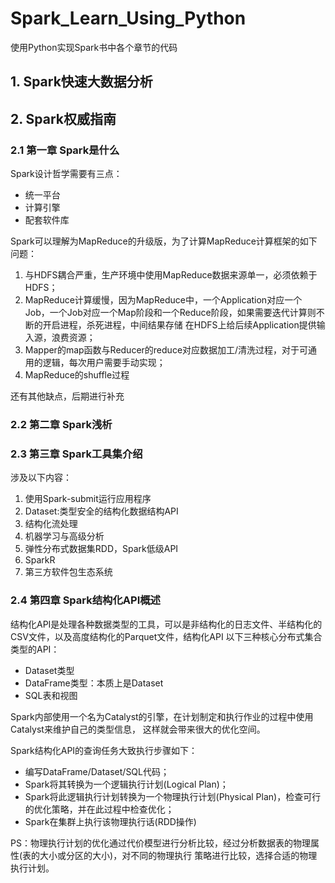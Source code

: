 # Spark_Learn_Using_Python
使用Python实现Spark书中各个章节的代码
## 1. Spark快速大数据分析

## 2. Spark权威指南
### 2.1 第一章 Spark是什么

Spark设计哲学需要有三点：

- 统一平台
- 计算引擎
- 配套软件库 

Spark可以理解为MapReduce的升级版，为了计算MapReduce计算框架的如下问题：

1. 与HDFS耦合严重，生产环境中使用MapReduce数据来源单一，必须依赖于HDFS；
2. MapReduce计算缓慢，因为MapReduce中，一个Application对应一个Job，一个Job对应一个Map阶段和一个Reduce阶段，如果需要迭代计算则不断的开启进程，杀死进程，中间结果存储
在HDFS上给后续Application提供输入源，浪费资源；
3. Mapper的map函数与Reducer的reduce对应数据加工/清洗过程，对于可通用的逻辑，每次用户需要手动实现；
4. MapReduce的shuffle过程

还有其他缺点，后期进行补充

### 2.2 第二章 Spark浅析

### 2.3 第三章 Spark工具集介绍
涉及以下内容：
1. 使用Spark-submit运行应用程序
2. Dataset:类型安全的结构化数据结构API
3. 结构化流处理
4. 机器学习与高级分析
5. 弹性分布式数据集RDD，Spark低级API
6. SparkR
7. 第三方软件包生态系统

### 2.4 第四章 Spark结构化API概述
结构化API是处理各种数据类型的工具，可以是非结构化的日志文件、半结构化的CSV文件，以及高度结构化的Parquet文件，结构化API
以下三种核心分布式集合类型的API：
- Dataset类型
- DataFrame类型：本质上是Dataset<Row> 
- SQL表和视图

Spark内部使用一个名为Catalyst的引擎，在计划制定和执行作业的过程中使用Catalyst来维护自己的类型信息，
这样就会带来很大的优化空间。

Spark结构化API的查询任务大致执行步骤如下：

- 编写DataFrame/Dataset/SQL代码；
- Spark将其转换为一个逻辑执行计划(Logical Plan)；
- Spark将此逻辑执行计划转换为一个物理执行计划(Physical Plan)，检查可行的优化策略，并在此过程中检查优化；
- Spark在集群上执行该物理执行话(RDD操作)

PS：物理执行计划的优化通过代价模型进行分析比较，经过分析数据表的物理属性(表的大小或分区的大小)，对不同的物理执行
策略进行比较，选择合适的物理执行计划。

